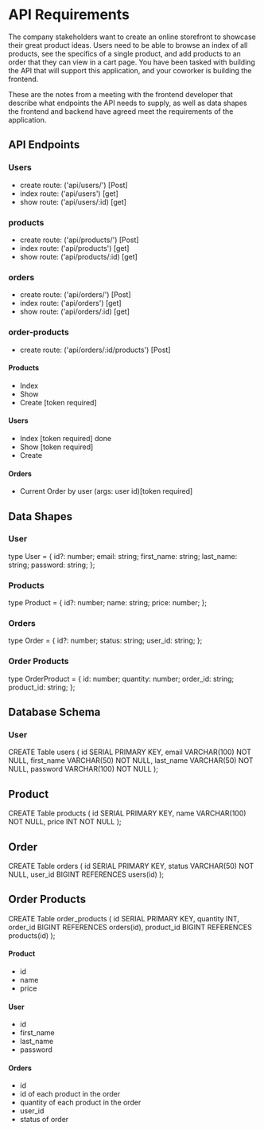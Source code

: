 # API Requirements

The company stakeholders want to create an online storefront to showcase their great product ideas. Users need to be able to browse an index of all products, see the specifics of a single product, and add products to an order that they can view in a cart page. You have been tasked with building the API that will support this application, and your coworker is building the frontend.

These are the notes from a meeting with the frontend developer that describe what endpoints the API needs to supply, as well as data shapes the frontend and backend have agreed meet the requirements of the application.

## API Endpoints

### Users

- create route: ('api/users/') [Post]
- index route: ('api/users') [get]
- show route: ('api/users/:id) [get]

### products

- create route: ('api/products/') [Post]
- index route: ('api/products') [get]
- show route: ('api/products/:id) [get]

### orders

- create route: ('api/orders/') [Post]
- index route: ('api/orders') [get]
- show route: ('api/orders/:id) [get]

### order-products

- create route: ('api/orders/:id/products') [Post]

#### Products

- Index
- Show
- Create [token required]

#### Users

- Index [token required] done
- Show [token required]
- Create

#### Orders

- Current Order by user (args: user id)[token required]

## Data Shapes

### User

type User = {
id?: number;
email: string;
first_name: string;
last_name: string;
password: string;
};

### Products

type Product = {
id?: number;
name: string;
price: number;
};

### Orders

type Order = {
id?: number;
status: string;
user_id: string;
};

### Order Products

type OrderProduct = {
id: number;
quantity: number;
order_id: string;
product_id: string;
};

## Database Schema

### User

CREATE Table users (
id SERIAL PRIMARY KEY,
email VARCHAR(100) NOT NULL,
first_name VARCHAR(50) NOT NULL,
last_name VARCHAR(50) NOT NULL,
password VARCHAR(100) NOT NULL
);

## Product

CREATE Table products (
id SERIAL PRIMARY KEY,
name VARCHAR(100) NOT NULL,
price INT NOT NULL
);

## Order

CREATE Table orders (
id SERIAL PRIMARY KEY,
status VARCHAR(50) NOT NULL,
user_id BIGINT REFERENCES users(id)
);

## Order Products

CREATE Table order_products (
id SERIAL PRIMARY KEY,
quantity INT,
order_id BIGINT REFERENCES orders(id),
product_id BIGINT REFERENCES products(id)
);

#### Product

- id
- name
- price

#### User

- id
- first_name
- last_name
- password

#### Orders

- id
- id of each product in the order
- quantity of each product in the order
- user_id
- status of order
